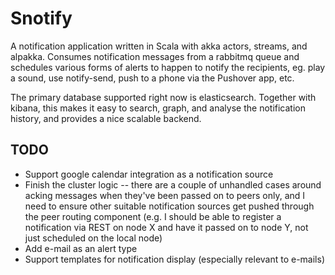 # Snotify

A notification application written in Scala with akka actors, streams, and alpakka. Consumes
notification messages from a rabbitmq queue and schedules various forms of alerts to happen
to notify the recipients, eg. play a sound, use notify-send, push to a phone via the
Pushover app, etc.

The primary database supported right now is elasticsearch. Together with kibana, this makes it
easy to search, graph, and analyse the notification history, and provides a nice scalable
backend.

## TODO
* Support google calendar integration as a notification source
* Finish the cluster logic -- there are a couple of unhandled cases around acking messages
  when they've been passed on to peers only, and I need to ensure other suitable notification
  sources get pushed through the peer routing component (e.g. I should be able to register
  a notification via REST on node X and have it passed on to node Y, not just scheduled
  on the local node)
* Add e-mail as an alert type
* Support templates for notification display (especially relevant to e-mails)
